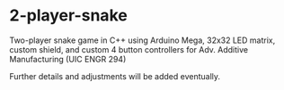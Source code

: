 # 2-player-snake
Two-player snake game in C++ using Arduino Mega, 32x32 LED matrix, custom shield, and custom 4 button controllers for Adv. Additive Manufacturing (UIC ENGR 294)

Further details and adjustments will be added eventually.
